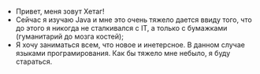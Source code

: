 - Привет, меня зовут Хетаг!
- Сейчас я изучаю Java и мне это очень тяжело дается ввиду того, что до этого я никогда не сталкивался с IT, а только с бумажками (гуманитарий до мозга костей);
- Я хочу заниматься всем, что новое и инетерсное. В данном случае языками програмирования. Как бы тяжело мне небыло, я буду стараться.


<!---
Orofer38/Orofer38 is a ✨ special ✨ repository because its `README.md` (this file) appears on your GitHub profile.
You can click the Preview link to take a look at your changes.
--->
